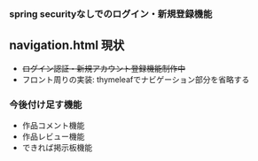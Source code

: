 ### spring securityなしでのログイン・新規登録機能

## navigation.html 現状

- ~~ログイン認証・新規アカウント登録機能制作中~~
- フロント周りの実装: thymeleafでナビゲーション部分を省略する

### 今後付け足す機能

- 作品コメント機能
- 作品レビュー機能
- できれば掲示板機能
